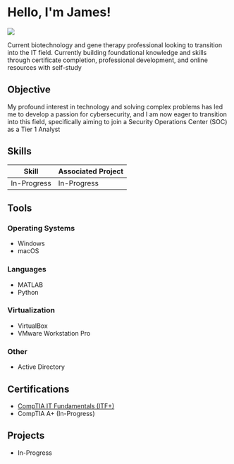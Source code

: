 # Hello, I'm James!
<a href="https://linkedin.com/in/jamesahuynh"><img src="https://img.shields.io/badge/-LinkedIn-0072b1?&style=for-the-badge&logo=linkedin&logoColor=white" /></a>

Current biotechnology and gene therapy professional looking to transition into the IT field. Currently building foundational knowledge and skills through certificate completion, professional development, and online resources with self-study

## Objective

My profound interest in technology and solving complex problems has led me to develop a passion for cybersecurity, and I am now eager to transition into this field, specifically aiming to join a Security Operations Center (SOC) as a Tier 1 Analyst

## Skills

| Skill                                         | Associated Project         |
|-----------------------------------------------|----------------------------|
| In-Progress          | In-Progress |

## Tools

### Operating Systems
- Windows
- macOS

### Languages
- MATLAB
- Python

### Virtualization
- VirtualBox
- VMware Workstation Pro

### Other
- Active Directory

## Certifications
- [CompTIA IT Fundamentals (ITF+)](https://www.credly.com/badges/c324ce9e-d466-438b-9adc-36f4c31d8862/public_url)
- CompTIA A+ (In-Progress)

## Projects
- In-Progress
